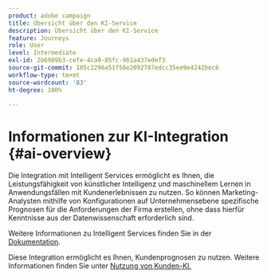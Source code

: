 ```yaml
---
product: adobe campaign
title: Übersicht über den KI-Service
description: Übersicht über den KI-Service
feature: Journeys
role: User
level: Intermediate
exl-id: 2b6989b3-cefe-4ca9-85fc-961a437edef3
source-git-commit: 185c2296a51f58e2092787edcc35ee9e4242bec8
workflow-type: tm+mt
source-wordcount: '83'
ht-degree: 100%

---
```


# Informationen zur KI-Integration {#ai-overview}

Die Integration mit Intelligent Services ermöglicht es Ihnen, die Leistungsfähigkeit von künstlicher Intelligenz und maschinellem Lernen in Anwendungsfällen mit Kundenerlebnissen zu nutzen. So können Marketing-Analysten mithilfe von Konfigurationen auf Unternehmensebene spezifische Prognosen für die Anforderungen der Firma erstellen, ohne dass hierfür Kenntnisse aus der Datenwissenschaft erforderlich sind.

Weitere Informationen zu Intelligent Services finden Sie in der [Dokumentation](https://experienceleague.adobe.com/docs/experience-platform/intelligent-services/home.html?lang=de).

Diese Integration ermöglicht es Ihnen, Kundenprognosen zu nutzen. Weitere Informationen finden Sie unter [Nutzung von Kunden-KI.](../ai-services/leveraging-customer-ai.md)

<!--* fatigue scores, see [Leveraging Journey AI](../ai-services/leveraging-fatigue-scores.md)-->
